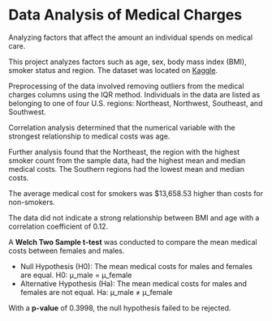 # Data Analysis of Medical Charges
Analyzing factors that affect the amount an individual spends on medical care.

This project analyzes factors such as age, sex, body mass index (BMI), smoker status and region. The dataset was located on [Kaggle](https://www.kaggle.com/datasets/mirichoi0218/insurance).

Preprocessing of the data involved removing outliers from the medical charges columns using the IQR method. 
Individuals in the data are listed as belonging to one of four U.S. regions: Northeast, Northwest, Southeast, and Southwest.

Correlation analysis determined that the numerical variable with the strongest relationship to medical costs was age.

Further analysis found that the Northeast, the region with the highest smoker count from the sample data, had the highest mean and median medical costs. The Southern regions had the lowest mean and median costs.

The average medical cost for smokers was $13,658.53 higher than costs for non-smokers.

The data did not indicate a strong relationship between BMI and age with a correlation coefficient of 0.12.

A **Welch Two Sample t-test** was conducted to compare the mean medical costs between females and males.

- Null Hypothesis (H0): The mean medical costs for males and females are equal. H0: μ_male = μ_female
- Alternative Hypothesis (Ha): The mean medical costs for males and females are not equal. Ha: μ_male ≠ μ_female

With a **p-value** of 0.3998, the null hypothesis failed to be rejected.
